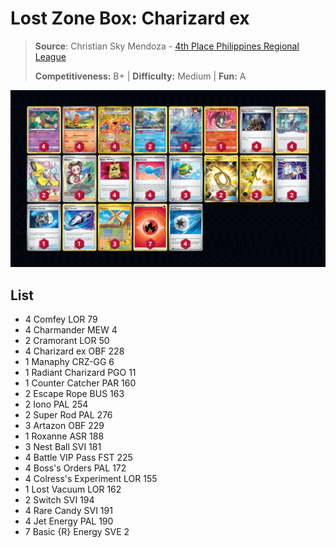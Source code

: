 # Lost Zone Box: Charizard ex

> **Source**: Christian Sky Mendoza - [4th Place Philippines Regional League](https://limitlesstcg.com/decks/list/9199)
> 
> **Competitiveness:** B+ | **Difficulty:** Medium | **Fun:** A

![decklist](../../!Images/Standard/8BST-PAR/LZB%20Charizard%20ex.png)

## List
* 4 Comfey LOR 79
* 4 Charmander MEW 4
* 2 Cramorant LOR 50
* 4 Charizard ex OBF 228
* 1 Manaphy CRZ-GG 6
* 1 Radiant Charizard PGO 11
* 1 Counter Catcher PAR 160
* 2 Escape Rope BUS 163
* 2 Iono PAL 254
* 2 Super Rod PAL 276
* 3 Artazon OBF 229
* 1 Roxanne ASR 188
* 3 Nest Ball SVI 181
* 4 Battle VIP Pass FST 225
* 4 Boss's Orders PAL 172
* 4 Colress's Experiment LOR 155
* 1 Lost Vacuum LOR 162
* 2 Switch SVI 194
* 4 Rare Candy SVI 191
* 4 Jet Energy PAL 190
* 7 Basic {R} Energy SVE 2
